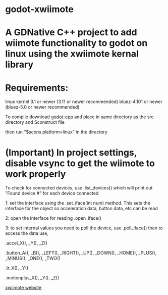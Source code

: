 # godot-xwiimote
# A GDNative C++ project to add wiimote functionality to godot on linux using the xwiimote kernal library

# Requirements:
linux kernel 3.1 or newer (3.11 or newer recommended)
bluez-4.101 or newer (bluez-5.0 or newer recommended)

To compile download  [godot-cpp](https://github.com/godotengine/godot-cpp) and place in same directory as the src directory and Sconstruct file

then run 
"$scons platform=linux"
in the directory

# (Important) In project settings, disable vsync to get the wiimote to work properly

To check for connected devices, use .list_devices() which will print out "Found device #" for each device connected

1: set the interface using the .set_iface(int num) method. This sets the interface for the object so acceleration data, button data, etc can be read

2: open the interface for reading .open_iface()

3: to set internal values you need to poll the device, use .poll_iface() then to access the data use,

.accel_X(), _Y(), _Z()

.button_A(), _B(), _LEFT(), _RIGHT(), _UP(), _DOWN(), _HOME(), _PLUS(), _MINUS(), _ONE(), _TWO() 

.ir_X(), _Y()

.motionplus_X(), _Y(), _Z()


[xwiimote website](https://dvdhrm.github.io/xwiimote)
